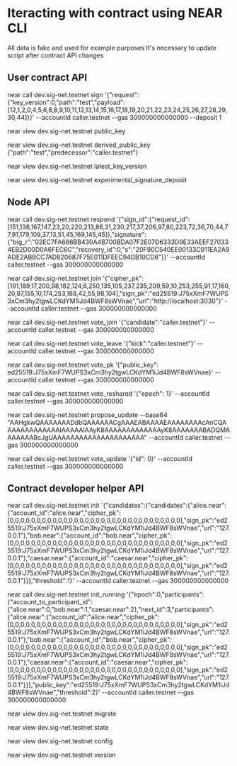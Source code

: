 # Iteracting with contract using NEAR CLI
All data is fake and used for example purposes
It's necessary to update script after contract API changes
## User contract API

near call dev.sig-net.testnet sign '{"request":{"key_version":0,"path":"test","payload":[12,1,2,0,4,5,6,8,8,9,10,11,12,13,14,15,16,17,18,19,20,21,22,23,24,25,26,27,28,29,30,44]}}' --accountId caller.testnet --gas 300000000000000 --deposit 1

near view dev.sig-net.testnet public_key

near view dev.sig-net.testnet derived_public_key {"path":"test","predecessor":"caller.testnet"}

near view dev.sig-net.testnet latest_key_version

near view dev.sig-net.testnet experimental_signature_deposit


## Node API

near call dev.sig-net.testnet respond '{"sign_id":{"request_id":[151,136,167,147,23,20,220,213,86,31,230,217,37,206,97,80,223,72,36,70,44,77,91,179,109,37,13,51,45,169,145,45]},"signature":{"big_r":"02EC7FA686BB430A4B700BDA07F2E07D6333D9E33AEEF270334EB2D00D0A6FEC6C","recovery_id":0,"s":"20F90C540EE00133C911EA2A9ADE2ABBCC7AD820687F75E011DFEEC94DB10CD6"}}' --accountId caller.testnet --gas 300000000000000

near call dev.sig-net.testnet join '{"cipher_pk":[191,189,17,200,98,182,124,6,250,135,105,237,235,209,59,10,253,255,91,17,160,20,87,155,10,174,253,188,42,55,98,104],"sign_pk":"ed25519:J75xXmF7WUPS3xCm3hy2tgwLCKdYM1iJd4BWF8sWVnae","url":"http://localhost:3030"}' --accountId caller.testnet --gas 300000000000000

near call dev.sig-net.testnet vote_join '{"candidate":"caller.testnet"}' --accountId caller.testnet --gas 300000000000000

near call dev.sig-net.testnet vote_leave '{"kick":"caller.testnet"}' --accountId caller.testnet --gas 300000000000000

near call dev.sig-net.testnet vote_pk '{"public_key": ed25519:J75xXmF7WUPS3xCm3hy2tgwLCKdYM1iJd4BWF8sWVnae}' --accountId caller.testnet --gas 300000000000000

near call dev.sig-net.testnet vote_reshared '{"epoch": 1}' --accountId caller.testnet --gas 300000000000000

near call dev.sig-net.testnet propose_update --base64 "AAHgkwQAAAAAAADdbQAAAAAACgAAAEABAAAAEAAAAAAAAcAnCQAAAAAAAAAAAAAIAAAAAIAAyK8AAAAAAAAAAAAAyK8AAAAAAABADQMAAAAAAABcJgUAAAAAAAAAAAAAAAAAAAAA" --accountId caller.testnet --gas 300000000000000

near call dev.sig-net.testnet vote_update '{"id": 0}' --accountId caller.testnet --gas 300000000000000


## Contract developer helper API

near call dev.sig-net.testnet init '{"candidates":{"candidates":{"alice.near":{"account_id":"alice.near","cipher_pk":[0,0,0,0,0,0,0,0,0,0,0,0,0,0,0,0,0,0,0,0,0,0,0,0,0,0,0,0,0,0,0,0],"sign_pk":"ed25519:J75xXmF7WUPS3xCm3hy2tgwLCKdYM1iJd4BWF8sWVnae","url":"127.0.0.1"},"bob.near":{"account_id":"bob.near","cipher_pk":[0,0,0,0,0,0,0,0,0,0,0,0,0,0,0,0,0,0,0,0,0,0,0,0,0,0,0,0,0,0,0,0],"sign_pk":"ed25519:J75xXmF7WUPS3xCm3hy2tgwLCKdYM1iJd4BWF8sWVnae","url":"127.0.0.1"},"caesar.near":{"account_id":"caesar.near","cipher_pk":[0,0,0,0,0,0,0,0,0,0,0,0,0,0,0,0,0,0,0,0,0,0,0,0,0,0,0,0,0,0,0,0],"sign_pk":"ed25519:J75xXmF7WUPS3xCm3hy2tgwLCKdYM1iJd4BWF8sWVnae","url":"127.0.0.1"}}},"threshold":1}' --accountId caller.testnet --gas 300000000000000

near call dev.sig-net.testnet init_running '{"epoch":0,"participants":{"account_to_participant_id":{"alice.near":0,"bob.near":1,"caesar.near":2},"next_id":3,"participants":{"alice.near":{"account_id":"alice.near","cipher_pk":[0,0,0,0,0,0,0,0,0,0,0,0,0,0,0,0,0,0,0,0,0,0,0,0,0,0,0,0,0,0,0,0],"sign_pk":"ed25519:J75xXmF7WUPS3xCm3hy2tgwLCKdYM1iJd4BWF8sWVnae","url":"127.0.0.1"},"bob.near":{"account_id":"bob.near","cipher_pk":[0,0,0,0,0,0,0,0,0,0,0,0,0,0,0,0,0,0,0,0,0,0,0,0,0,0,0,0,0,0,0,0],"sign_pk":"ed25519:J75xXmF7WUPS3xCm3hy2tgwLCKdYM1iJd4BWF8sWVnae","url":"127.0.0.1"},"caesar.near":{"account_id":"caesar.near","cipher_pk":[0,0,0,0,0,0,0,0,0,0,0,0,0,0,0,0,0,0,0,0,0,0,0,0,0,0,0,0,0,0,0,0],"sign_pk":"ed25519:J75xXmF7WUPS3xCm3hy2tgwLCKdYM1iJd4BWF8sWVnae","url":"127.0.0.1"}}},"public_key":"ed25519:J75xXmF7WUPS3xCm3hy2tgwLCKdYM1iJd4BWF8sWVnae","threshold":2}' --accountId caller.testnet --gas 300000000000000

near view dev.sig-net.testnet migrate

near view dev.sig-net.testnet state

near view dev.sig-net.testnet config

near view dev.sig-net.testnet version

